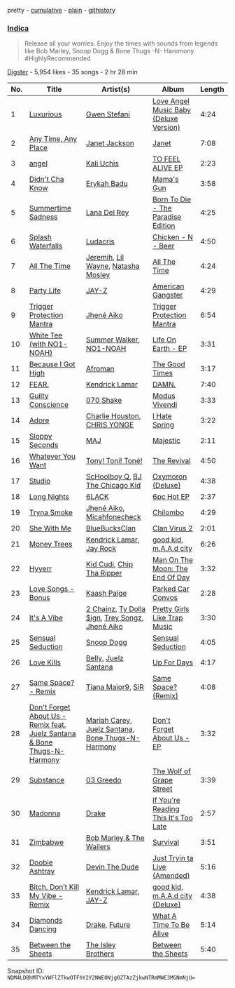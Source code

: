 pretty - [cumulative](/playlists/cumulative/7cAAwixv4DI4AOR4qluYL3.md) - [plain](/playlists/plain/7cAAwixv4DI4AOR4qluYL3) - [githistory](https://github.githistory.xyz/mackorone/spotify-playlist-archive/blob/main/playlists/plain/7cAAwixv4DI4AOR4qluYL3)

### [Indica](https://open.spotify.com/playlist/7cAAwixv4DI4AOR4qluYL3)

> Release all your worries\. Enjoy the times with sounds from legends like  Bob Marley, Snoop Dogg &amp; Bone Thugs \-N\- Haromony\. \#HighlyRecommended

[Digster](https://open.spotify.com/user/digster.fm) - 5,954 likes - 35 songs - 2 hr 28 min

| No. | Title | Artist(s) | Album | Length |
|---|---|---|---|---|
| 1 | [Luxurious](https://open.spotify.com/track/3UQmoVQJqBYauTZLVPs3uo) | [Gwen Stefani](https://open.spotify.com/artist/4yiQZ8tQPux8cPriYMWUFP) | [Love Angel Music Baby \(Deluxe Version\)](https://open.spotify.com/album/3Lqn8M0QxPLIPRJ4nUKTGN) | 4:24 |
| 2 | [Any Time, Any Place](https://open.spotify.com/track/2yOm4lN7aTygtXanJFNFWU) | [Janet Jackson](https://open.spotify.com/artist/4qwGe91Bz9K2T8jXTZ815W) | [Janet](https://open.spotify.com/album/7qIuZgsMkRuh7rzi4qVcpg) | 7:08 |
| 3 | [angel](https://open.spotify.com/track/5exEU6LbxN4T4sY1nV5NfV) | [Kali Uchis](https://open.spotify.com/artist/1U1el3k54VvEUzo3ybLPlM) | [TO FEEL ALIVE EP](https://open.spotify.com/album/2qn5Z50z9x2qAIyWV5lt9E) | 2:23 |
| 4 | [Didn't Cha Know](https://open.spotify.com/track/7pv80uUHfocFqfTytu1MVi) | [Erykah Badu](https://open.spotify.com/artist/7IfculRW2WXyzNQ8djX8WX) | [Mama's Gun](https://open.spotify.com/album/3cADvHRdKniF9ELCn1zbGH) | 3:58 |
| 5 | [Summertime Sadness](https://open.spotify.com/track/2dBwB667LHQkLhdYlwLUZK) | [Lana Del Rey](https://open.spotify.com/artist/00FQb4jTyendYWaN8pK0wa) | [Born To Die \- The Paradise Edition](https://open.spotify.com/album/5PW8nAtvf2HV8RYZFd4IrX) | 4:25 |
| 6 | [Splash Waterfalls](https://open.spotify.com/track/2T8hXV9LUZMDBKR5RALGEa) | [Ludacris](https://open.spotify.com/artist/3ipn9JLAPI5GUEo4y4jcoi) | [Chicken \- N \- Beer](https://open.spotify.com/album/3hJHXxX04PNuGFIxdEHGzg) | 4:50 |
| 7 | [All The Time](https://open.spotify.com/track/0USZx50eApN045zIIyjePN) | [Jeremih](https://open.spotify.com/artist/3KV3p5EY4AvKxOlhGHORLg), [Lil Wayne](https://open.spotify.com/artist/55Aa2cqylxrFIXC767Z865), [Natasha Mosley](https://open.spotify.com/artist/1fYdgyGBrMIEML5cuo5FpZ) | [All The Time](https://open.spotify.com/album/0FLBYsbtkgS11YvAnJc0Ct) | 4:24 |
| 8 | [Party Life](https://open.spotify.com/track/1NGpVJjyQpsZRURcJTplfk) | [JAY\-Z](https://open.spotify.com/artist/3nFkdlSjzX9mRTtwJOzDYB) | [American Gangster](https://open.spotify.com/album/6QOGDVh3mVnAJYPnt66Qj5) | 4:29 |
| 9 | [Trigger Protection Mantra](https://open.spotify.com/track/10OJeHia1lrq7OCY2lSJiP) | [Jhené Aiko](https://open.spotify.com/artist/5ZS223C6JyBfXasXxrRqOk) | [Trigger Protection Mantra](https://open.spotify.com/album/2NGGOdyDlyb4bu3vqQqF83) | 6:54 |
| 10 | [White Tee \(with NO1\-NOAH\)](https://open.spotify.com/track/5m0eMnsWwzgGsUxe1mhFYR) | [Summer Walker](https://open.spotify.com/artist/57LYzLEk2LcFghVwuWbcuS), [NO1\-NOAH](https://open.spotify.com/artist/5kmRNFOl1XO1JHS76Zoe7j) | [Life On Earth \- EP](https://open.spotify.com/album/0MJ0Sjfn5PCa4kpUbU31JR) | 3:31 |
| 11 | [Because I Got High](https://open.spotify.com/track/0rRboI6IRuGx56Dq3UdYY4) | [Afroman](https://open.spotify.com/artist/4Icvbp9RDt5aY2TWDOVDsr) | [The Good Times](https://open.spotify.com/album/5WW91LUt9Oqkhzrg0Ao4K0) | 3:17 |
| 12 | [FEAR.](https://open.spotify.com/track/23luOrEVHMfoX0AhfbQuS6) | [Kendrick Lamar](https://open.spotify.com/artist/2YZyLoL8N0Wb9xBt1NhZWg) | [DAMN.](https://open.spotify.com/album/4eLPsYPBmXABThSJ821sqY) | 7:40 |
| 13 | [Guilty Conscience](https://open.spotify.com/track/0smgkpVia3VCXgY4qhVJvp) | [070 Shake](https://open.spotify.com/artist/12Zk1DFhCbHY6v3xep2ZjI) | [Modus Vivendi](https://open.spotify.com/album/6Q2rUMVAKj1DaDh3xB0IEU) | 3:33 |
| 14 | [Adore](https://open.spotify.com/track/0khDSiawxVvfZrF8kodABQ) | [Charlie Houston](https://open.spotify.com/artist/6BkSTbIWZrLZZK0sa2GehR), [CHRIS YONGE](https://open.spotify.com/artist/4jMGAL2SLFl8ZAEWhwORjT) | [I Hate Spring](https://open.spotify.com/album/39ZrOscgMZEODhz6nEKS5Q) | 3:22 |
| 15 | [Sloppy Seconds](https://open.spotify.com/track/65hRTH6400D3pZRTGFn7bw) | [MAJ](https://open.spotify.com/artist/2k6fdnEIyk7t8Mfg6SoRg1) | [Majestic](https://open.spotify.com/album/2yJ3oHBTFaqFWuUkFklrGv) | 2:11 |
| 16 | [Whatever You Want](https://open.spotify.com/track/6yl6TMw87Nq0mWBQtw9muQ) | [Tony! Toni! Toné!](https://open.spotify.com/artist/7vWlb4pM85jCHvV771qZZW) | [The Revival](https://open.spotify.com/album/5yORmYtkTZdFgo6ppcsFZT) | 4:50 |
| 17 | [Studio](https://open.spotify.com/track/29gsi1zZrZxdStACmTQB0Z) | [ScHoolboy Q](https://open.spotify.com/artist/5IcR3N7QB1j6KBL8eImZ8m), [BJ The Chicago Kid](https://open.spotify.com/artist/07d5etnpjriczFBB8pxmRe) | [Oxymoron \(Deluxe\)](https://open.spotify.com/album/7Et3bSTLLqdABO1qCxUplS) | 4:38 |
| 18 | [Long Nights](https://open.spotify.com/track/1RDLbX9L2G4zDqxXCaMJo5) | [6LACK](https://open.spotify.com/artist/4IVAbR2w4JJNJDDRFP3E83) | [6pc Hot EP](https://open.spotify.com/album/37O0Syq7Db1kydzUH8TbwB) | 2:37 |
| 19 | [Tryna Smoke](https://open.spotify.com/track/4CqSF73VXQcpDTXsCy97CV) | [Jhené Aiko](https://open.spotify.com/artist/5ZS223C6JyBfXasXxrRqOk), [Micahfonecheck](https://open.spotify.com/artist/2BJ1U2lQ3XLZLmEHcMPCZ0) | [Chilombo](https://open.spotify.com/album/5jlE1zlhT3mEWw0mRpN920) | 4:29 |
| 20 | [She With Me](https://open.spotify.com/track/2j19tuS7HjyKgw71z4EpYc) | [BlueBucksClan](https://open.spotify.com/artist/1l61CX1j6go8arTjPH9wy0) | [Clan Virus 2](https://open.spotify.com/album/0vlaIjxQPZqYO5UptzSpa4) | 2:01 |
| 21 | [Money Trees](https://open.spotify.com/track/2HbKqm4o0w5wEeEFXm2sD4) | [Kendrick Lamar](https://open.spotify.com/artist/2YZyLoL8N0Wb9xBt1NhZWg), [Jay Rock](https://open.spotify.com/artist/28ExwzUQsvgJooOI0X1mr3) | [good kid, m.A.A.d city](https://open.spotify.com/album/6PBZN8cbwkqm1ERj2BGXJ1) | 6:26 |
| 22 | [Hyyerr](https://open.spotify.com/track/2FPmKIojpcMK86GJBx9KJI) | [Kid Cudi](https://open.spotify.com/artist/0fA0VVWsXO9YnASrzqfmYu), [Chip Tha Ripper](https://open.spotify.com/artist/0PA28tQBY65NmvLi0xvuX9) | [Man On The Moon: The End Of Day](https://open.spotify.com/album/47y3PbX8oIDCkYAFylCJz0) | 3:32 |
| 23 | [Love Songs \- Bonus](https://open.spotify.com/track/6qL5UWxRSQYml9O99ozoLv) | [Kaash Paige](https://open.spotify.com/artist/0f2YkMXwFNJNSX7MymevKE) | [Parked Car Convos](https://open.spotify.com/album/5CEfb4A8SgiCOY6R7c7s34) | 2:28 |
| 24 | [It's A Vibe](https://open.spotify.com/track/6H0AwSQ20mo62jGlPGB8S6) | [2 Chainz](https://open.spotify.com/artist/17lzZA2AlOHwCwFALHttmp), [Ty Dolla $ign](https://open.spotify.com/artist/7c0XG5cIJTrrAgEC3ULPiq), [Trey Songz](https://open.spotify.com/artist/2iojnBLj0qIMiKPvVhLnsH), [Jhené Aiko](https://open.spotify.com/artist/5ZS223C6JyBfXasXxrRqOk) | [Pretty Girls Like Trap Music](https://open.spotify.com/album/5vvvo79z68vWj9yimoygfS) | 3:30 |
| 25 | [Sensual Seduction](https://open.spotify.com/track/1wva1IlWLDNLgwipUWcmjy) | [Snoop Dogg](https://open.spotify.com/artist/7hJcb9fa4alzcOq3EaNPoG) | [Sensual Seduction](https://open.spotify.com/album/71gdTUo3ZYPBwiLdjFxQ6p) | 4:05 |
| 26 | [Love Kills](https://open.spotify.com/track/6FT8RuEEvixp5Y90ryZLKQ) | [Belly](https://open.spotify.com/artist/0FOWNUFHPnMy0vOw1siGqi), [Juelz Santana](https://open.spotify.com/artist/6Uh8uJyN9g7oFjDK16nJgb) | [Up For Days](https://open.spotify.com/album/7MH5ah4TuR5b7ENaloxEtr) | 4:17 |
| 27 | [Same Space? \- Remix](https://open.spotify.com/track/1sVEcxx3au6WWt8WcQO4N9) | [Tiana Major9](https://open.spotify.com/artist/1Naqgo0HMRoumRP0e2MXD9), [SiR](https://open.spotify.com/artist/3QTDHixorJelOLxoxcjqGx) | [Same Space? \(Remix\)](https://open.spotify.com/album/5KTLZx1qToHWZJJp83C3H6) | 4:08 |
| 28 | [Don't Forget About Us \- Remix feat\. Juelz Santana & Bone Thugs\-N\-Harmony](https://open.spotify.com/track/39moRtoHyJAa0oqXUskpQI) | [Mariah Carey](https://open.spotify.com/artist/4iHNK0tOyZPYnBU7nGAgpQ), [Juelz Santana](https://open.spotify.com/artist/6Uh8uJyN9g7oFjDK16nJgb), [Bone Thugs\-N\-Harmony](https://open.spotify.com/artist/5spEJXLwD1sKUdC2bnOHPg) | [Don't Forget About Us \- EP](https://open.spotify.com/album/1W9bfKUxw58SAurUKpDy8m) | 3:32 |
| 29 | [Substance](https://open.spotify.com/track/1dOlBYd9p7MC2BAvWzP4zb) | [03 Greedo](https://open.spotify.com/artist/0FtsMKmZEq8fBWqdSOWtqp) | [The Wolf of Grape Street](https://open.spotify.com/album/4TnfqHgc2h5iAK87jU2ZKJ) | 3:39 |
| 30 | [Madonna](https://open.spotify.com/track/4v7SAP4KD96BFLWiCd1vF0) | [Drake](https://open.spotify.com/artist/3TVXtAsR1Inumwj472S9r4) | [If You're Reading This It's Too Late](https://open.spotify.com/album/0ptlfJfwGTy0Yvrk14JK1I) | 2:57 |
| 31 | [Zimbabwe](https://open.spotify.com/track/5ApfJDLibIoWL0mRZ5uOKu) | [Bob Marley & The Wailers](https://open.spotify.com/artist/2QsynagSdAqZj3U9HgDzjD) | [Survival](https://open.spotify.com/album/09Df7mUZBQwbDYgvE0t30r) | 3:51 |
| 32 | [Doobie Ashtray](https://open.spotify.com/track/4aPTrOPzmdOF2Qmhhcr07p) | [Devin The Dude](https://open.spotify.com/artist/0OMJR0LjjKv21qNvICTgbi) | [Just Tryin ta Live \(Amended\)](https://open.spotify.com/album/5C9Z5rYRxnFBUoHF7FgpSK) | 5:16 |
| 33 | [Bitch, Don’t Kill My Vibe \- Remix](https://open.spotify.com/track/7ALEBJ8LOQqXVJ2tqnXtoH) | [Kendrick Lamar](https://open.spotify.com/artist/2YZyLoL8N0Wb9xBt1NhZWg), [JAY\-Z](https://open.spotify.com/artist/3nFkdlSjzX9mRTtwJOzDYB) | [good kid, m.A.A.d city \(Deluxe\)](https://open.spotify.com/album/3DGQ1iZ9XKUQxAUWjfC34w) | 4:38 |
| 34 | [Diamonds Dancing](https://open.spotify.com/track/2AGottAzfC8bHzF7kEJ3Wa) | [Drake](https://open.spotify.com/artist/3TVXtAsR1Inumwj472S9r4), [Future](https://open.spotify.com/artist/1RyvyyTE3xzB2ZywiAwp0i) | [What A Time To Be Alive](https://open.spotify.com/album/1ozpmkWcCHwsQ4QTnxOOdT) | 5:14 |
| 35 | [Between the Sheets](https://open.spotify.com/track/3ApIYu95WxjzpQCnsLBbrv) | [The Isley Brothers](https://open.spotify.com/artist/53QzNeFpzAaXYnrDBbDrIp) | [Between the Sheets](https://open.spotify.com/album/35EP5dBkQWS0Lta6GE2VOu) | 5:40 |

Snapshot ID: `NDM4LDBhMTYxYWFlZTkwOTFhY2Y2NWE0Njg0ZTAzZjkwNTRmMWE3MGNmNjU=`
